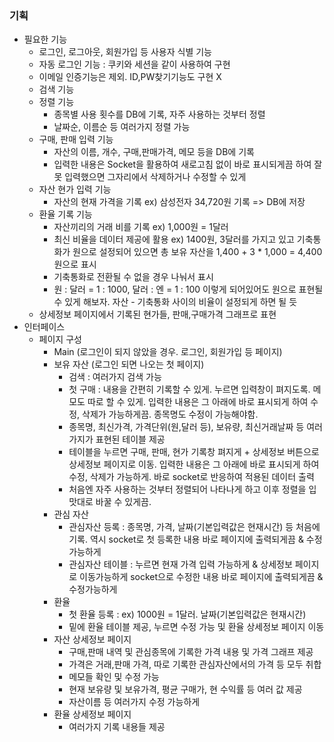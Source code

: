 ### 기획
- 필요한 기능 
    - 로그인, 로그아웃, 회원가입 등 사용자 식별 기능
    - 자동 로그인 기능 : 쿠키와 세션을 같이 사용하여 구현
    - 이메일 인증기능은 제외. ID,PW찾기기능도 구현 X
    - 검색 기능
    - 정렬 기능
        - 종목별 사용 횟수를 DB에 기록, 자주 사용하는 것부터 정렬
        - 날짜순, 이름순 등 여러가지 정렬 가능
    - 구매, 판매 입력 기능
        - 자산의 이름, 개수, 구매,판매가격, 메모 등을 DB에 기록
        - 입력한 내용은 Socket을 활용하여 새로고침 없이 바로 표시되게끔 하여 잘못 입력했으면 그자리에서 삭제하거나 수정할 수 있게
    - 자산 현가 입력 기능
        - 자산의 현재 가격을 기록 ex) 삼성전자 34,720원 기록 => DB에 저장
    - 환율 기록 기능
        - 자산끼리의 거래 비를 기록 ex) 1,000원 = 1달러
        - 최신 비율을 데이터 제공에 활용 ex) 1400원, 3달러를 가지고 있고 기축통화가 원으로 설정되어 있으면 총 보유 자산을 1,400 + 3 * 1,000 = 4,400원으로 표시
        - 기축통화로 전환될 수 없을 경우 나눠서 표시
        - 원 : 달러 = 1 : 1000, 달러 : 엔 = 1 : 100 이렇게 되어있어도 원으로 표현될 수 있게 해보자. 자산 - 기축통화 사이의 비율이 설정되게 하면 될 듯
    - 상세정보 페이지에서 기록된 현가들, 판매,구매가격 그래프로 표현
- 인터페이스
    - 페이지 구성
        - Main (로그인이 되지 않았을 경우. 로그인, 회원가입 등 페이지)
        - 보유 자산 (로그인 되면 나오는 첫 페이지)
            - 검색 : 여러가지 검색 가능
            - 첫 구매 : 내용을 간편히 기록할 수 있게. 누르면 입력창이 펴지도록. 메모도 따로 할 수 있게. 입력한 내용은 그 아래에 바로 표시되게 하여 수정, 삭제가 가능하게끔. 종목명도 수정이 가능해야함.
            - 종목명, 최신가격, 가격단위(원,달러 등), 보유량, 최신거래날짜 등 여러가지가 표현된 테이블 제공
            - 테이블을 누르면 구매, 판매, 현가 기록창 펴지게 + 상세정보 버튼으로 상세정보 페이지로 이동. 입력한 내용은 그 아래에 바로 표시되게 하여 수정, 삭제가 가능하게. 바로 socket로 반응하여 적용된 데이터 출력
            - 처음엔 자주 사용하는 것부터 정렬되어 나타나게 하고 이후 정렬을 입맛대로 바꿀 수 있게끔.
        - 관심 자산
            - 관심자산 등록 : 종목명, 가격, 날짜(기본입력값은 현재시간) 등 처음에 기록. 역시 socket로 첫 등록한 내용 바로 페이지에 출력되게끔 & 수정가능하게
            - 관심자산 테이블 : 누르면 현재 가격 입력 가능하게 & 상세정보 페이지로 이동가능하게 socket으로 수정한 내용 바로 페이지에 출력되게끔 & 수정가능하게
        - 환율
            - 첫 환율 등록 : ex) 1000원 = 1달러. 날짜(기본입력값은 현재시간)
            - 밑에 환율 테이블 제공, 누르면 수정 가능 및 환율 상세정보 페이지 이동
        - 자산 상세정보 페이지
            - 구매,판매 내역 및 관심종목에 기록한 가격 내용 및 가격 그래프 제공
            - 가격은 거래,판매 가격, 따로 기록한 관심자산에서의 가격 등 모두 취합
            - 메모들 확인 및 수정 가능
            - 현재 보유량 및 보유가격, 평균 구매가, 현 수익률 등 여러 값 제공
            - 자산이름 등 여러가지 수정 가능하게
        - 환율 상세정보 페이지
            - 여러가지 기록 내용들 제공